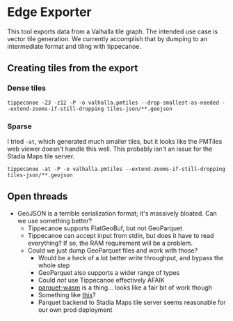 # Edge Exporter

This tool exports data from a Valhalla tile graph.
The intended use case is vector tile generation.
We currently accomplish that by dumping to an intermediate format and tiling with tippecanoe.

## Creating tiles from the export

### Dense tiles

```shell
tippecanoe -Z3 -z12 -P -o valhalla.pmtiles --drop-smallest-as-needed --extend-zooms-if-still-dropping tiles-json/**.geojson
```

### Sparse

I tried `-at`, which generated much smaller tiles, but it looks like the PMTiles web viewer doesn't handle this well.
This probably isn't an issue for the Stadia Maps tile server.

```shell
tippecanoe -at -P -o valhalla.pmtiles --extend-zooms-if-still-dropping tiles-json/**.geojson
```

## Open threads

* GeoJSON is a terrible serialization format; it's massively bloated. Can we use something better?
  - Tippecanoe supports FlatGeoBuf, but not GeoParquet
  - Tippecanoe can accept input from stdin, but does it have to read everything? If so, the RAM requirement will be a problem.
  - Could we just dump GeoParquet files and work with those?
    - Would be a heck of a lot better write throughput, and bypass the whole step
    - GeoParquet also supports a wider range of types
    - Could *not* use Tippecanoe effectively AFAIK
    - [parquet-wasm](https://github.com/kylebarron/parquet-wasm) is a thing... looks like a fair bit of work though
    - Something like [this](https://github.com/sfomuseum/go-geoparquet-show)?
    - Parquet backend to Stadia Maps tile server seems reasonable for our own prod deployment